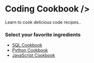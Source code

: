# Coding Cookbook />
Learn to cook delicious code recipes..

### Select your favorite ingredients
- [SQL Cookbook](sql-cookbook.md)
- [Python Cookbook](python-cookbook.md)
- [JavaScript Cookbook](javascript-cookbook.md)
